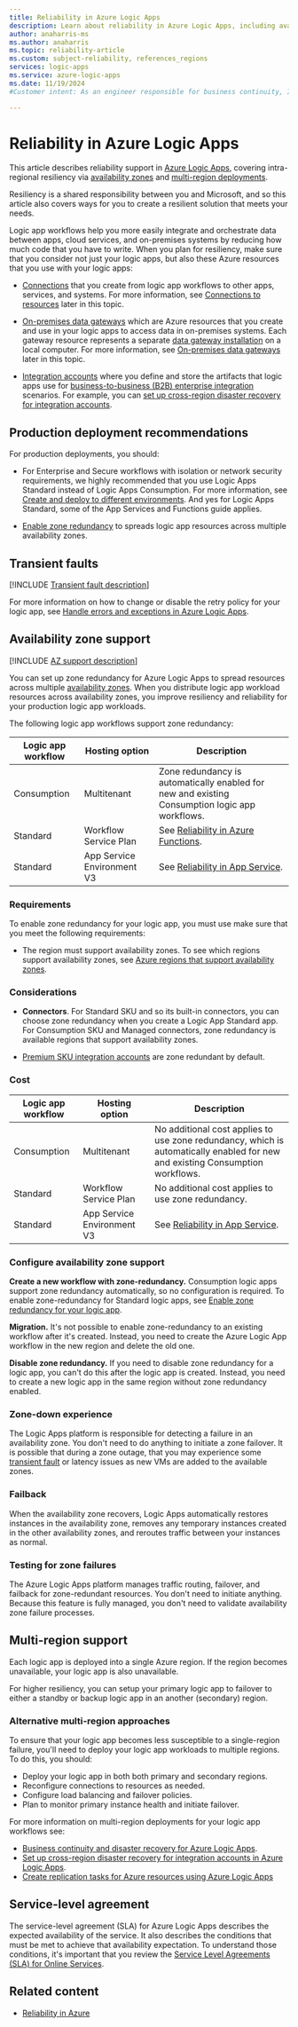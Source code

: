 ```yaml
---
title: Reliability in Azure Logic Apps
description: Learn about reliability in Azure Logic Apps, including availability zones and multi-region deployments.
author: anaharris-ms 
ms.author: anaharris
ms.topic: reliability-article
ms.custom: subject-reliability, references_regions
services: logic-apps
ms.service: azure-logic-apps
ms.date: 11/19/2024
#Customer intent: As an engineer responsible for business continuity, I want to understand how Azure Logic Apps works from a reliability perspective and plan disaster recovery strategies in alignment with the exact processes that Azure services follow in different situations.

---
```



# Reliability in Azure Logic Apps


This article describes reliability support in [Azure Logic Apps](/azure/logic-apps/logic-apps-overview), covering intra-regional resiliency via [availability zones](#availability-zone-support) and [multi-region deployments](#multi-region-support).

Resiliency is a shared responsibility between you and Microsoft, and so this article also covers ways for you to create a resilient solution that meets your needs.

Logic app workflows help you more easily integrate and orchestrate data between apps, cloud services, and on-premises systems by reducing how much code that you have to write. When you plan for resiliency, make sure that you consider not just your logic apps, but also these Azure resources that you use with your logic apps:


* [Connections](/azure/logic-apps/connectors/introduction) that you create from logic app workflows to other apps, services, and systems. For more information, see [Connections to resources](/azure/logic-apps/business-continuity-disaster-recovery-guidance#connections-to-resources) later in this topic.

* [On-premises data gateways](/azure/logic-apps/logic-apps-gateway-connection) which are Azure resources that you create and use in your logic apps to access data in on-premises systems. Each gateway resource represents a separate [data gateway installation](/azure/logic-apps/logic-apps-gateway-install) on a local computer. For more information, see [On-premises data gateways](/azure/logic-apps/business-continuity-disaster-recovery-guidance#on-premises-data-gateways) later in this topic.

* [Integration accounts](/azure/logic-apps/logic-apps-enterprise-integration-create-integration-account) where you define and store the artifacts that logic apps use for [business-to-business (B2B) enterprise integration](/azure/logic-apps/logic-apps-enterprise-integration-overview) scenarios. For example, you can [set up cross-region disaster recovery for integration accounts](/azure/logic-apps/logic-apps-enterprise-integration-b2b-business-continuity).


## Production deployment recommendations

For production deployments, you should:

- For Enterprise and Secure workflows with isolation or network security requirements, we highly recommended that you use Logic Apps Standard instead of Logic Apps Consumption. For more information, see [Create and deploy to different environments](/azure/logic-apps/logic-apps-overview#create-and-deploy-to-different-environments). And yes for Logic Apps Standard, some of the App Services and Functions guide applies.

- [Enable zone redundancy](#availability-zone-support) to spreads logic app resources across multiple availability zones.


## Transient faults 

[!INCLUDE [Transient fault description](includes/reliability-transient-fault-description-include.md)]

For more information on how to change or disable the retry policy for your logic app, see [Handle errors and exceptions in Azure Logic Apps](/azure/logic-apps/error-exception-handling?tabs=standard).


## Availability zone support

[!INCLUDE [AZ support description](includes/reliability-availability-zone-description-include.md)]

You can set up zone redundancy for Azure Logic Apps to spread resources across multiple [availability zones](../reliability/availability-zones-overview.md). When you distribute logic app workload resources across availability zones, you improve resiliency and reliability for your production logic app workloads.


The following logic app workflows support zone redundancy:

| Logic app workflow | Hosting option | Description |
|-----------|----------------|-------------|
| Consumption | Multitenant | Zone redundancy is automatically enabled for new and existing Consumption logic app workflows. |
| Standard | Workflow Service Plan | See [Reliability in Azure Functions](reliability-functions.md?tabs=azure-portal#availability-zone-support).|
| Standard | App Service Environment V3 | See [Reliability in App Service](./reliability-app-service.md). |



### Requirements

To enable zone redundancy for your logic app, you must use make sure that you meet the following requirements:

- The region must support availability zones. To see which regions support availability zones, see [Azure regions that support availability zones](availability-zones-service-support.md#azure-regions-with-availability-zone-support).


###  Considerations 

- **Connectors**. For Standard SKU and so its built-in connectors, you can choose zone redundancy when you create a Logic App Standard app. For Consumption SKU and Managed connectors, zone redundancy is available regions that support availability zones. 

- [Premium SKU integration accounts](/azure/logic-apps/logic-apps-enterprise-integration-overview) are zone redundant by default.

<!--
This was in the docs (and still is):

Zone redundancy is available only for built-in connectors, which are designed to run directly and natively inside Azure Logic Apps runtime. Zone redundancy isn't available for managed Azure-hosted connector operations. For more information on connector types, see [Built-in connectors versus managed connectors](/azure/connectors/introduction#built-in-connectors-versus-managed-connectors).
-->

### Cost

| Logic app workflow | Hosting option | Description |
|-----------|----------------|-------------|
| Consumption | Multitenant | No additional cost applies to use zone redundancy, which is automatically enabled for new and existing Consumption workflows. |
| Standard | Workflow Service Plan | No additional cost applies to use zone redundancy. |
| Standard | App Service Environment V3 | See [Reliability in App Service](./reliability-app-service.md). |


### Configure availability zone support 

**Create a new workflow with zone-redundancy.** Consumption logic apps support zone redundancy automatically, so no configuration is required. To enable zone-redundancy for Standard logic apps, see [Enable zone redundancy for your logic app](../logic-apps/set-up-zone-redundancy-availability-zones.md).

**Migration.** It's not possible to enable zone-redundancy to an existing workflow after it's created. Instead, you need to create the Azure Logic App workflow in the new region and delete the old one.

<!-- is this true? -->
**Disable zone redundancy.** If you need to disable zone redundancy for a logic app, you can't do this after the logic app is created. Instead, you need to create a new logic app in the same region without zone redundancy enabled.


### Zone-down experience

The Logic Apps platform is responsible for detecting a failure in an availability zone. You don't need to do anything to initiate a zone failover. It is possible that during a zone outage, that you may experience some [transient fault](#transient-faults) or latency issues as new VMs are added to the available zones.


### Failback


When the availability zone recovers, Logic Apps automatically restores instances in the availability zone, removes any temporary instances created in the other availability zones, and reroutes traffic between your instances as normal.


### Testing for zone failures  


The Azure Logic Apps platform manages traffic routing, failover, and failback for zone-redundant resources. You don't need to initiate anything. Because this feature is fully managed, you don't need to validate availability zone failure processes.


## Multi-region support 


Each logic app is deployed into a single Azure region. If the region becomes unavailable, your logic app is also unavailable.

For higher resiliency, you can setup your primary logic app to failover to either a standby or backup logic app in an another (secondary) region.



### Alternative multi-region approaches 


To ensure that your logic app becomes less susceptible to a single-region failure, you'll need to deploy your logic app workloads to multiple regions. To do this, you should:

- Deploy your logic app in both both primary and secondary regions.
- Reconfigure connections to resources as needed.
- Configure load balancing and failover policies. 
- Plan to monitor primary instance health and initiate failover.


For more information on multi-region deployments for your logic app workflows see:

- [Business continuity and disaster recovery for Azure Logic Apps](/azure/logic-apps/business-continuity-disaster-recovery-guidance).
- [Set up cross-region disaster recovery for integration accounts in Azure Logic Apps](/azure/logic-apps/logic-apps-enterprise-integration-b2b-business-continuity).
- [Create replication tasks for Azure resources using Azure Logic Apps](/azure/logic-apps/create-replication-tasks-azure-resources)


## Service-level agreement

The service-level agreement (SLA) for Azure Logic Apps describes the expected availability of the service. It also describes the conditions that must be met to achieve that availability expectation. To understand those conditions, it's important that you review the [Service Level Agreements (SLA) for Online Services](https://www.microsoft.com/licensing/docs/view/Service-Level-Agreements-SLA-for-Online-Services).

## Related content


- [Reliability in Azure](../reliability/overview.md)
